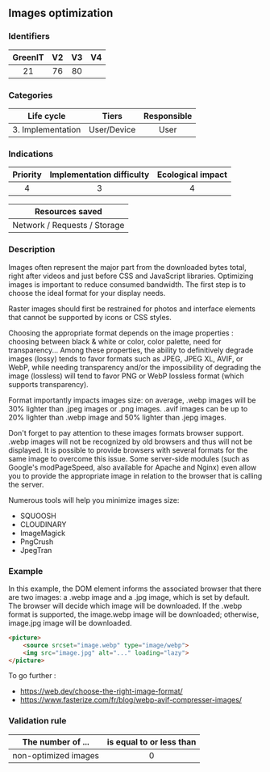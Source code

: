 ## Images optimization

### Identifiers
| GreenIT |  V2  |  V3  |  V4  |
|:-------:|:----:|:----:|:----:|
|  21     | 76   |  80  |      |

### Categories

| Life cycle |  Tiers  |  Responsible  |
|:---------:|:----:|:----:|
| 3. Implementation | User/Device | User |

### Indications

| Priority |      Implementation difficulty       |  Ecological impact    |
|:-------------------:|:-------------------------:|:---------------------:|
| 4 | 3 | 4 |

|     Resources saved      |
|:----------------------------------------------------------:|
| Network / Requests /  Storage |

### Description
Images often represent the major part from the downloaded bytes total, right after videos and just before CSS and JavaScript libraries.
Optimizing images is important to reduce consumed bandwidth. The first step is to choose the ideal format for your
display needs.

Raster images should first be restrained for photos and interface elements that cannot be supported by icons or CSS styles.

Choosing the appropriate format depends on the image properties : choosing between black & white or color, color palette, need for transparency...
Among these properties, the ability to definitively degrade images (lossy) tends to favor formats such as JPEG, JPEG XL,
AVIF, or WebP, while needing transparency and/or the impossibility of degrading the image (lossless) will tend to favor
PNG or WebP lossless format (which supports transparency).

Format importantly impacts images size: on average, .webp images will be 30% lighter than .jpeg
images or .png images. .avif images can be up to 20% lighter than .webp image and 50% lighter than .jepg images.

Don't forget to pay attention to these images formats browser support. .webp images will not be recognized by
old browsers and thus will not be displayed. It is possible to provide browsers with several formats for the same image to overcome this issue. Some server-side modules (such as Google's modPageSpeed, also available for Apache
and Nginx) even allow you to provide the appropriate image in relation to the browser that is calling the server.

Numerous tools will help you minimize images size:

- SQUOOSH
- CLOUDINARY
- ImageMagick
- PngCrush
- JpegTran

### Example
In this example, the DOM <picture> element informs the associated browser that there are two images: a .webp image and a
.jpg image, which is set by default. The browser will decide which image will be downloaded. If the .webp format is supported, the image.webp image will be downloaded; otherwise, image.jpg image will be downloaded.

```html
<picture>
    <source srcset="image.webp" type="image/webp">
    <img src="image.jpg" alt="..." loading="lazy">
</picture>
```

To go further :
 - https://web.dev/choose-the-right-image-format/
 - https://www.fasterize.com/fr/blog/webp-avif-compresser-images/

### Validation rule

| The number of ...     | is equal to or less than   |  
|-------------------|:-------------------------:|
| non-optimized images  | 0  |
